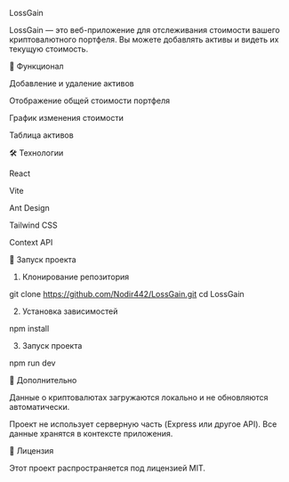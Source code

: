 LossGain

LossGain — это веб-приложение для отслеживания стоимости вашего криптовалютного портфеля. Вы можете добавлять активы и видеть их текущую стоимость.

🚀 Функционал

Добавление и удаление активов

Отображение общей стоимости портфеля

График изменения стоимости

Таблица активов

🛠️ Технологии

React

Vite

Ant Design

Tailwind CSS

Context API

📂 Запуск проекта

1. Клонирование репозитория

git clone https://github.com/Nodir442/LossGain.git
cd LossGain

2. Установка зависимостей

npm install

3. Запуск проекта

npm run dev

📌 Дополнительно

Данные о криптовалютах загружаются локально и не обновляются автоматически.

Проект не использует серверную часть (Express или другое API). Все данные хранятся в контексте приложения.

📜 Лицензия

Этот проект распространяется под лицензией MIT.
